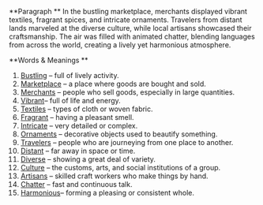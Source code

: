 **Paragraph
**
In the bustling marketplace, merchants displayed vibrant textiles, fragrant spices, and intricate ornaments. Travelers from distant lands marveled at the diverse culture, while local artisans showcased their craftsmanship. The air was filled with animated chatter, blending languages from across the world, creating a lively yet harmonious atmosphere.

**Words & Meanings
**
1. [Bustling](http://www.google.com) – full of lively activity.
2. [Marketplace](http://www.google.com) – a place where goods are bought and sold.
3. [Merchants](http://www.google.com) – people who sell goods, especially in large quantities.
4. [Vibrant](http://www.google.com)– full of life and energy.
5. [Textiles](http://www.google.com) – types of cloth or woven fabric.
6. [Fragrant](http://www.google.com) – having a pleasant smell.
7. [Intricate](http://www.google.com) – very detailed or complex.
8. [Ornaments](http://www.google.com) – decorative objects used to beautify something.
9. [Travelers](http://www.google.com) – people who are journeying from one place to another.
10. [Distant](http://www.google.com) – far away in space or time.
11. [Diverse](http://www.google.com) – showing a great deal of variety.
12. [Culture](http://www.google.com) – the customs, arts, and social institutions of a group.
13. [Artisans](http://www.google.com) – skilled craft workers who make things by hand.
14. [Chatter](http://www.google.com) – fast and continuous talk.
15. [Harmonious](http://www.google.com)– forming a pleasing or consistent whole.

